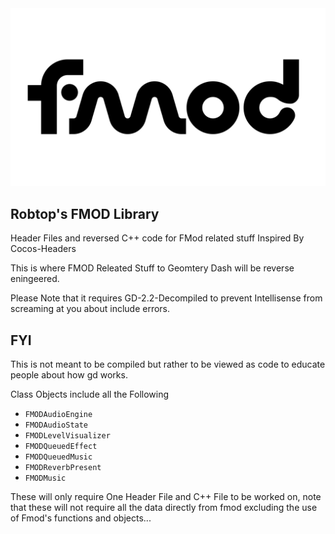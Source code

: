
<img src="Fmod-Logo.png">

## Robtop's FMOD Library
Header Files and reversed C++ code for FMod related stuff Inspired By Cocos-Headers

This is where FMOD Releated Stuff to Geomtery Dash will be reverse eningeered.

Please Note that it requires GD-2.2-Decompiled to prevent Intellisense from screaming at you about include errors. 


## FYI
This is not meant to be compiled but rather to be viewed as code to educate people about how gd works. 


Class Objects include all the Following 


- `FMODAudioEngine`
- `FMODAudioState`
- `FMODLevelVisualizer`
- `FMODQueuedEffect`
- `FMODQueuedMusic`
- `FMODReverbPresent`
- `FMODMusic`

These will only require One Header File and C++ File to be worked on, note that these will not require all the data directly from fmod excluding the use of Fmod's functions and objects...
